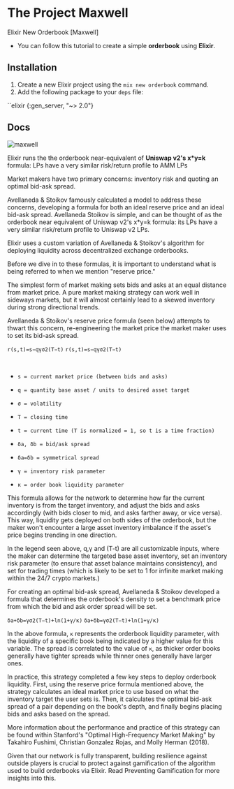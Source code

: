# The Project Maxwell
Elixir New Orderbook [Maxwell]

* You can follow this tutorial to create a simple **orderbook** using **Elixir**.

## Installation

1. Create a new Elixir project using the `mix new orderbook` command.
2. Add the following package to your `deps` file:

``elixir
{:gen_server, "~> 2.0"}

## Docs

![maxwell](https://github.com/mehmethayirli/cryptology-elixir/assets/158029357/a4f61175-52db-47f2-a690-5ed2dfa4e7a3)

Elixir runs the the orderbook near-equivalent of **Uniswap v2's x*y=k** formula: LPs have a very similar risk/return profile to AMM LPs

Market makers have two primary concerns: inventory risk and quoting an optimal bid-ask spread.

Avellaneda & Stoikov famously calculated a model to address these concerns, developing a formula for both an ideal reserve price and an ideal bid-ask spread. Avellaneda Stoikov is simple, and can be thought of as the orderbook near equivalent of Uniswap v2's x*y=k formula: its LPs have a very similar risk/return profile to Uniswap v2 LPs.

Elixir uses a custom variation of Avellaneda & Stoikov's algorithm for deploying liquidity across decentralized exchange orderbooks. 

Before we dive in to these formulas, it is important to understand what is being referred to when we mention "reserve price."

The simplest form of market making sets bids and asks at an equal distance from market price. A pure market making strategy can work well in sideways markets, but it will almost certainly lead to a skewed inventory during strong directional trends.

Avellaneda & Stoikov's reserve price formula (seen below) attempts to thwart this concern, re-engineering the market price the market maker uses to set its bid-ask spread.

```r(s,t)=s−qγσ2(T−t)```
```r(s,t)=s−qγσ2(T−t)```

​
* ```s = current market price (between bids and asks)```

* ```q = quantity base asset / units to desired asset target```

* ```σ = volatility```

* ```T = closing time```

* ```t = current time (T is normalized = 1, so t is a time fraction)```

* ```δa, δb = bid/ask spread```

* ```δa=δb = symmetrical spread```

* ```γ = inventory risk parameter```

* ```κ = order book liquidity parameter```

This formula allows for the network to determine how far the current inventory is from the target inventory, and adjust the bids and asks accordingly (with bids closer to mid, and asks farther away, or vice versa). This way, liquidity gets deployed on both sides of the orderbook, but the maker won't encounter a large asset inventory imbalance if the asset's price begins trending in one direction.

In the legend seen above, 
q,γ and (T-t)
 are all customizable inputs, where the maker can determine the targeted base asset inventory, set an inventory risk parameter (to ensure that asset balance maintains consistency), and set for trading times (which is likely to be set to 1 for infinite market making within the 24/7 crypto markets.)

For creating an optimal bid-ask spread, Avellaneda & Stoikov developed a formula that determines the orderbook's density to set a benchmark price from which the bid and ask order spread will be set.

```δa+δb=γσ2(T−t)+ln(1+γ/κ)```
```δa+δb=γσ2(T−t)+ln(1+γ/κ)```

In the above formula, 
```κ```
 represents the orderbook liquidity parameter, with the liquidity of a specific book being indicated by a higher value for this variable. The spread is correlated to the value of 
```κ```, as thicker order books generally have tighter spreads while thinner ones generally have larger ones.

In practice, this strategy completed a few key steps to deploy orderbook liquidity. First, using the reserve price formula mentioned above, the strategy calculates an ideal market price to use based on what the inventory target the user sets is. Then, it calculates the optimal bid-ask spread of a pair depending on the book's depth, and finally begins placing bids and asks based on the spread.

More information about the performance and practice of this strategy can be found within Stanford's "Optimal High-Frequency Market Making" by Takahiro Fushimi, Christian Gonzalez Rojas, and Molly Herman (2018).

Given that our network is fully transparent, building resilience against outside players is crucial to protect against gamification of the algorithm used to build orderbooks via Elixir. Read Preventing Gamification for more insights into this.


